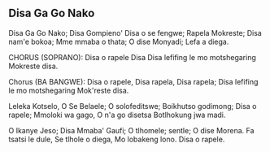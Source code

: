 ## Disa Ga Go Nako

Disa Ga Go Nako; Disa Gompieno'
Disa o se fengwe; Rapela Mokreste;
Disa nam'e bokoa; Mme mmaba o thata;
O dise Monyadi; Lefa a diega.

CHORUS
(SOPRANO):
Disa o rapele Disa
Disa lefifing le mo motshegaring Mokreste disa.

Chorus
(BA BANGWE):
Disa o rapele, Disa rapela, Disa rapela;
Disa lefifing le mo motshegaring Mok'reste disa.

Leleka Kotselo, O Se Belaele;
O solofeditswe; Boikhutso godimong;
Disa o rapele; Mmoloki wa gago,
O n'a go disetsa Botlhokung jwa madi.

O Ikanye Jeso; Disa Mmaba' Gaufi;
O tlhomele; sentle; O dise Morena.
Fa tsatsi le dule, Se tlhole o diega,
Mo lobakeng lono. Disa o rapele.
